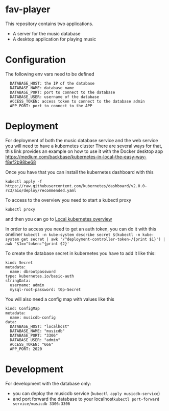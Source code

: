 # fav-player

This repository contains two applications. 
* A server for the music database
* A desktop application for playing music

Configuration
=============

The following env vars need to be defined
```
  DATABASE_HOST: the IP of the database
  DATABASE_NAME: database name
  DATABASE_PORT: port to connect to the database 
  DATABASE_USER: username of the database
  ACCESS_TOKEN: access token to connect to the database admin
  APP_PORT: port to connect to the APP
```

Deployment
==========

For deployment of both the music database service and the web service you will need to have a kubernetes cluster
There are several ways for that, this link provides an example on how to use it with the Docker desktop app
https://medium.com/backbase/kubernetes-in-local-the-easy-way-f8ef2b98be68

Once you have that you can install the kubernetes dashboard with this

```kubectl apply -f https://raw.githubusercontent.com/kubernetes/dashboard/v2.0.0-rc3/aio/deploy/recommended.yaml```

To access to the overview you need to start a kubectl proxy
 
 ```kubectl proxy```
 
 and then you can go to
[Local kubernetes overview](http://localhost:8001/api/v1/namespaces/kubernetes-dashboard/services/https:kubernetes-dashboard:/proxy/#/overview)

In order to access you need to get an auth token, you can do it with this oneliner
```kubectl -n kube-system describe secret $(kubectl -n kube-system get secret | awk '/^deployment-controller-token-/{print $1}') | awk '$1=="token:"{print $2}'```

To create the database secret in kubernetes you have to add it like this:

```apiVersion: v1
kind: Secret
metadata:
  name: dbrootpassword
type: kubernetes.io/basic-auth
stringData:
  username: admin
  mysql-root-password: t0p-Secret
```
  
 You will also need a config map with values like this
 
```apiVersion: v1
kind: ConfigMap
metadata:
  name: musicdb-config
data:
  DATABASE_HOST: "localhost"
  DATABASE_NAME: "musicdb"
  DATABASE_PORT: "3306"
  DATABASE_USER: "admin"
  ACCESS_TOKEN: "666"
  APP_PORT: 2020
```

Development
===========

For development with the database only:
 - you can deploy the musicdb service (`kubectl apply musicdb-service`)
 - and port forward the database to your localhost`kubectl port-forward service/musicdb 3306:3306`
